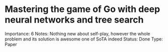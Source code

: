 # Mastering the game of Go with deep neural networks and tree search

Importance: 6
Notes: Nothing new about self-play, however the whole problem and its solution is awesome one of SoTA indeed
Status: Done
Type: Paper